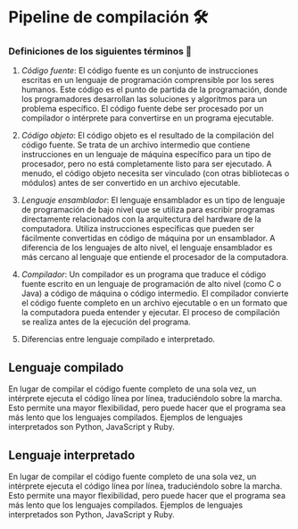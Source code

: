 # Pipeline de compilación 🛠️
### Definiciones de los siguientes términos 📖
1. *Código fuente*: El código fuente es un conjunto de instrucciones escritas en un lenguaje de programación comprensible por los seres humanos. Este código es el punto de partida de la programación, donde los programadores desarrollan las soluciones y algoritmos para un problema específico. El código fuente debe ser procesado por un compilador o intérprete para convertirse en un programa ejecutable.

2. *Código objeto*: El código objeto es el resultado de la compilación del código fuente. Se trata de un archivo intermedio que contiene instrucciones en un lenguaje de máquina específico para un tipo de procesador, pero no está completamente listo para ser ejecutado. A menudo, el código objeto necesita ser vinculado (con otras bibliotecas o módulos) antes de ser convertido en un archivo ejecutable.

3. *Lenguaje ensamblador*: El lenguaje ensamblador es un tipo de lenguaje de programación de bajo nivel que se utiliza para escribir programas directamente relacionados con la arquitectura del hardware de la computadora. Utiliza instrucciones específicas que pueden ser fácilmente convertidas en código de máquina por un ensamblador. A diferencia de los lenguajes de alto nivel, el lenguaje ensamblador es más cercano al lenguaje que entiende el procesador de la computadora.

4. *Compilador*: Un compilador es un programa que traduce el código fuente escrito en un lenguaje de programación de alto nivel (como C o Java) a código de máquina o código intermedio. El compilador convierte el código fuente completo en un archivo ejecutable o en un formato que la computadora pueda entender y ejecutar. El proceso de compilación se realiza antes de la ejecución del programa.

5. Diferencias entre lenguaje compilado e interpretado.

 Lenguaje compilado  
--
 En lugar de compilar el código fuente completo de una sola vez, un intérprete ejecuta el código línea por línea, traduciéndolo sobre la marcha. Esto permite una mayor flexibilidad, pero puede hacer que el programa sea más lento que los lenguajes compilados. Ejemplos de lenguajes interpretados son Python, JavaScript y Ruby.

  Lenguaje interpretado 
---
 En lugar de compilar el código fuente completo de una sola vez, un intérprete ejecuta el código línea por línea, traduciéndolo sobre la marcha. Esto permite una mayor flexibilidad, pero puede hacer que el programa sea más lento que los lenguajes compilados. Ejemplos de lenguajes interpretados son Python, JavaScript y Ruby.

